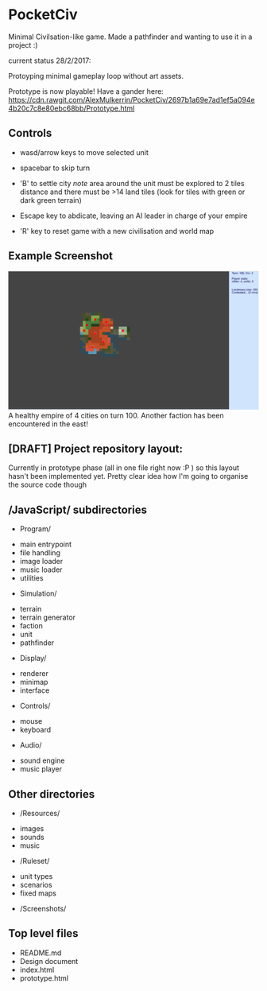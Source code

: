 # PocketCiv
Minimal Civilsation-like game. Made a pathfinder and wanting to use it in a project :)

current status 28/2/2017:

Protoyping minimal gameplay loop without art assets.

Prototype is now playable! Have a gander here:
https://cdn.rawgit.com/AlexMulkerrin/PocketCiv/2697b1a69e7ad1ef5a094e4b20c7c8e80ebc68bb/Prototype.html


## Controls
* wasd/arrow keys to move selected unit
* spacebar to skip turn
* 'B' to settle city *note* area around the unit must be explored to 2 tiles distance and there must be >14 land tiles (look for tiles with green or dark green terrain)

* Escape key to abdicate, leaving an AI leader in charge of your empire
* 'R' key to reset game with a new civilisation and world map

## Example Screenshot
![What your empire will hopefully look like](https://github.com/AlexMulkerrin/PocketCiv/blob/master/Screenshots/turn%20100%20auspicious%20start.png)
A healthy empire of 4 cities on turn 100. Another faction has been encountered in the east!


## [DRAFT] Project repository layout:
Currently in prototype phase (all in one file right now :P ) so this layout hasn't been implemented yet. Pretty clear idea how I'm going to organise the source code though

## /JavaScript/ subdirectories
*	Program/
 - main entrypoint
 - file handling
 - image loader
 - music loader
 - utilities
 
*	Simulation/
 - terrain
 - terrain generator
 - faction
 - unit
 - pathfinder
 
* Display/
 - renderer
 - minimap
 - interface

* Controls/
 - mouse
 - keyboard

* Audio/
 - sound engine
 - music player

## Other directories
* /Resources/
 - images
 - sounds
 - music	

*	/Ruleset/
 - unit types
 - scenarios
 - fixed maps

*	/Screenshots/

## Top level files
* README.md
* Design document
* index.html
* prototype.html
